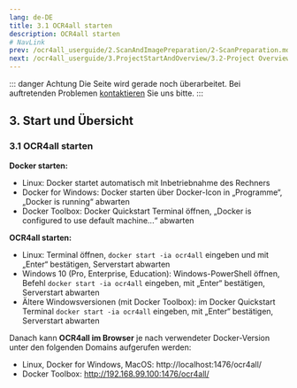 ```yaml
---
lang: de-DE
title: 3.1 OCR4all starten
description: OCR4all starten
# NavLink
prev: /ocr4all_userguide/2.ScanAndImagePreparation/2-ScanPreparation.md
next: /ocr4all_userguide/3.ProjectStartAndOverview/3.2-Project Overview.md
---
```

::: danger Achtung 
Die Seite wird gerade noch überarbeitet.
Bei auftretenden Problemen [kontaktieren](mailto:florian.langhanki@uni-wuerzburg.de) Sie uns bitte.
:::
## 3.	Start und Übersicht

### 3.1	OCR4all starten

**Docker starten:**
- Linux: Docker startet automatisch mit Inbetriebnahme des Rechners
- Docker for Windows: Docker starten über Docker-Icon in „Programme“, „Docker is running“ abwarten
- Docker Toolbox: Docker Quickstart Terminal öffnen, „Docker is configured to use default machine...“ abwarten

**OCR4all starten:**
- Linux: Terminal öffnen, `docker start -ia ocr4all` eingeben und mit „Enter“ bestätigen, Serverstart abwarten
- Windows 10 (Pro, Enterprise, Education): Windows-PowerShell  öffnen,  Befehl `docker start -ia ocr4all` eingeben, mit „Enter“ bestätigen, Serverstart abwarten
- Ältere Windowsversionen (mit Docker Toolbox): im Docker Quickstart Terminal `docker start -ia ocr4all` eingeben, mit „Enter“ bestätigen, Serverstart abwarten

Danach kann **OCR4all im Browser** je nach verwendeter Docker-Version unter den folgenden Domains aufgerufen werden:
- Linux, Docker for Windows, MacOS: http://localhost:1476/ocr4all/
- Docker Toolbox: http://192.168.99.100:1476/ocr4all/
